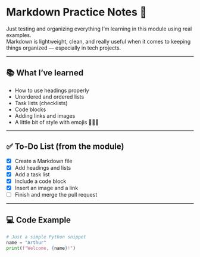 # Markdown Practice Notes 💬

Just testing and organizing everything I’m learning in this module using real examples.  
Markdown is lightweight, clean, and really useful when it comes to keeping things organized — especially in tech projects.

---

## 📚 What I’ve learned

- How to use headings properly  
- Unordered and ordered lists  
- Task lists (checklists)  
- Code blocks  
- Adding links and images  
- A little bit of style with emojis 👨‍💻🔥

---

## ✅ To-Do List (from the module)

- [x] Create a Markdown file  
- [x] Add headings and lists  
- [x] Add a task list  
- [x] Include a code block  
- [x] Insert an image and a link  
- [ ] Finish and merge the pull request  

---

## 💻 Code Example

```python
# Just a simple Python snippet
name = "Arthur"
print(f"Welcome, {name}!")
